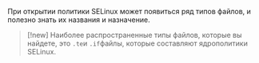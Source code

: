 При открытии политики SELinux может появиться ряд типов файлов, и полезно знать их названия и назначение.

> [!new] 
> Наиболее распространенные типы файлов, которые вы найдете, это `.te`и `.if`файлы, которые составляют ядро ​​политики SELinux.
